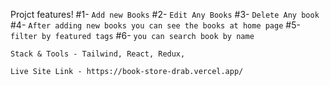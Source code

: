 Projct features!
#1- `Add new Books`
#2- `Edit Any Books`
#3- `Delete Any book`
#4- `After adding new books you can see the books at home page`
#5- `filter by featured tags`
#6- `you can search book by name`

`Stack & Tools - Tailwind, React, Redux,`



`Live Site Link - https://book-store-drab.vercel.app/`
